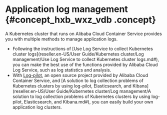 # Application log management {#concept_hxb_wxz_vdb .concept}

A Kubernetes cluster that runs on Alibaba Cloud Container Service provides you with multiple methods to manage application logs.

-   Following the instructions of [Use Log Service to collect Kubernetes cluster logs](reseller.en-US/User Guide/Kubernetes cluster/Log management/Use Log Service to collect Kubernetes cluster logs.md#), you can make the best use of the functions provided by Alibaba Cloud Log Service, such as log statistics and analysis.
-   With [Log-pilot](https://github.com/AliyunContainerService/log-pilot), an open source project provided by Alibaba Cloud Container Service, and [A solution to log collection problems of Kubernetes clusters by using log-pilot, Elasticsearch, and Kibana](reseller.en-US/User Guide/Kubernetes cluster/Log management/A solution to log collection problems of Kubernetes clusters by using log-pilot, Elasticsearch, and Kibana.md#), you can easily build your own application log clusters.

